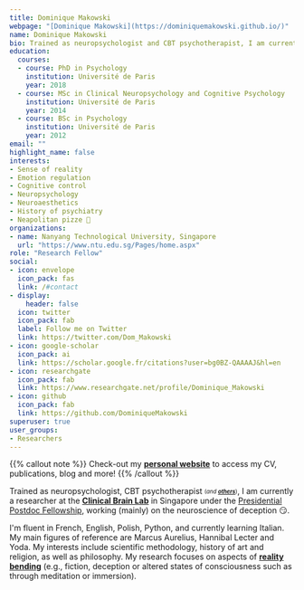 ```yaml
---
title: Dominique Makowski
webpage: "[Dominique Makowski](https://dominiquemakowski.github.io/)"
name: Dominique Makowski
bio: Trained as neuropsychologist and CBT psychotherapist, I am currently working as a postdoc at the Clinical Brain Lab in Singapore on the neuroscience of deception.
education:
  courses:
  - course: PhD in Psychology
    institution: Université de Paris
    year: 2018
  - course: MSc in Clinical Neuropsychology and Cognitive Psychology
    institution: Université de Paris
    year: 2014
  - course: BSc in Psychology
    institution: Université de Paris
    year: 2012
email: ""
highlight_name: false
interests:
- Sense of reality
- Emotion regulation
- Cognitive control
- Neuropsychology
- Neuroaesthetics
- History of psychiatry
- Neapolitan pizze 🍕
organizations:
- name: Nanyang Technological University, Singapore
  url: "https://www.ntu.edu.sg/Pages/home.aspx"
role: "Research Fellow"
social:
- icon: envelope
  icon_pack: fas
  link: /#contact
- display:
    header: false
  icon: twitter
  icon_pack: fab
  label: Follow me on Twitter
  link: https://twitter.com/Dom_Makowski
- icon: google-scholar
  icon_pack: ai
  link: https://scholar.google.fr/citations?user=bg0BZ-QAAAAJ&hl=en
- icon: researchgate
  icon_pack: fab
  link: https://www.researchgate.net/profile/Dominique_Makowski
- icon: github
  icon_pack: fab
  link: https://github.com/DominiqueMakowski
superuser: true
user_groups:
- Researchers
---
```


{{% callout note %}}
Check-out my [**personal website**](https://dominiquemakowski.github.io/) to access my CV, publications, blog and more!
{{% /callout %}}


Trained as neuropsychologist, CBT psychotherapist <sub><sup>(*and* [***others***](https://dominiquemakowski.github.io/cv/#titles-and-licenses))</sup></sub>, I am currently a researcher at the [**Clinical Brain Lab**](http://www.clinicalbrain.org/) in Singapore under the [Presidential Postdoc Fellowship](https://www.ntu.edu.sg/tracs/ppf/Pages/home_PPF.aspx), working (mainly) on the neuroscience of deception :smirk:.

 I'm fluent in French, English, Polish, Python, and currently learning Italian. My main figures of reference are
Marcus Aurelius, Hannibal Lecter and Yoda. My interests include scientific methodology, history of art and religion, as well as philosophy. My research focuses on aspects of [**reality bending**](research/) (e.g., fiction, deception or altered states of consciousness such as through meditation or immersion).

<!-- {{< icon name="download" pack="fas" >}} Download my {{< staticref "media/demo_resume.pdf" "newtab" >}}resumé{{< /staticref >}}. -->

